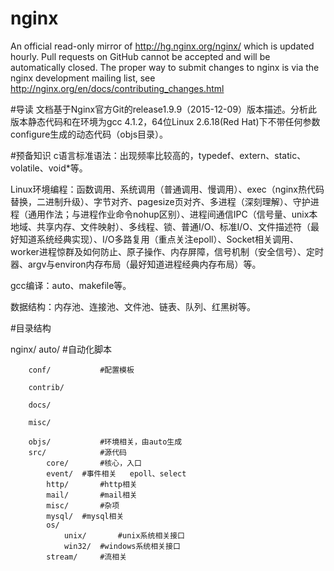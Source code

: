 # nginx
An official read-only mirror of http://hg.nginx.org/nginx/ which is updated hourly. Pull requests on GitHub cannot be accepted and will be automatically closed. The proper way to submit changes to nginx is via the nginx development mailing list, see http://nginx.org/en/docs/contributing_changes.html

#导读
文档基于Nginx官方Git的release1.9.9（2015-12-09）版本描述。分析此版本静态代码和在环境为gcc 4.1.2，64位Linux 2.6.18(Red Hat)下不带任何参数configure生成的动态代码（objs目录）。

#预备知识
c语言标准语法：出现频率比较高的，typedef、extern、static、volatile、void*等。

Linux环境编程：函数调用、系统调用（普通调用、慢调用）、exec（nginx热代码替换，二进制升级）、字节对齐、pagesize页对齐、多进程（深刻理解）、守护进程（通用作法；与进程作业命令nohup区别）、进程间通信IPC（信号量、unix本地域、共享内存、文件映射）、多线程、锁、普通I/O、标准I/O、文件描述符（最好知道系统经典实现）、I/O多路复用（重点关注epoll）、Socket相关调用、worker进程惊群及如何防止、原子操作、内存屏障，信号机制（安全信号）、定时器、argv与environ内存布局（最好知道进程经典内存布局）等。

gcc编译：auto、makefile等。

数据结构：内存池、连接池、文件池、链表、队列、红黑树等。

#目录结构

nginx/
		auto/			#自动化脚本
		
		conf/			#配置模板
		
		contrib/
		
		docs/
		
		misc/
		
		objs/			#环境相关，由auto生成
		src/			#源代码
			core/		#核心，入口
			event/	#事件相关	epoll、select
			http/		#http相关
			mail/		#mail相关
			misc/		#杂项
			mysql/	#mysql相关
			os/
				unix/		#unix系统相关接口
				win32/	#windows系统相关接口
			stream/		#流相关

